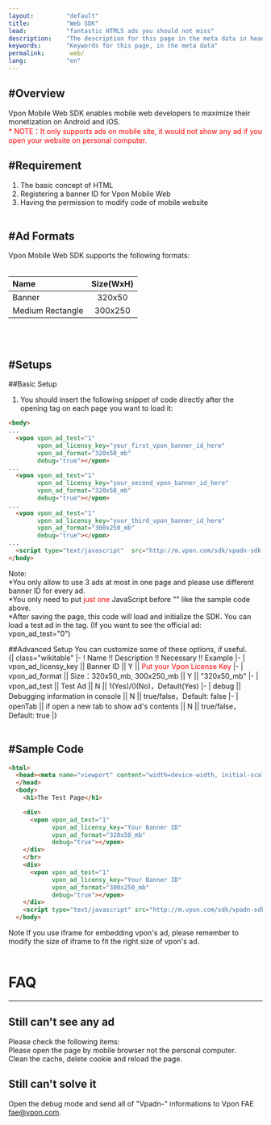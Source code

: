 ```yaml
---
layout:         "default"
title:          "Web SDK"
lead:           "fantastic HTML5 ads you should not miss"
description:    "The description for this page in the meta data in header."
keywords:       "Keywords for this page, in the meta data"
permalink:       web/
lang:           "en"
---
```


#Overview
---
Vpon Mobile Web SDK enables mobile web developers to maximize their monetization on Android and iOS. <br>
<font color="red">* NOTE：It only supports ads on mobile site, it would not show any ad if you open your website on personal computer.</font>
<br>


#Requirement
---
1. The basic concept of HTML <br>
2. Registering a banner ID for Vpon Mobile Web<br>
3. Having the permission to modify code of mobile website
<br><br>

#Ad Formats
---
Vpon Mobile Web SDK supports the following formats:<br><br>

| Name              |    Size(WxH)  |
| :---------------- | :------------:|
| Banner            |    320x50     |  
| Medium Rectangle  |    300x250    |  


<br>
<br>

#Setups
---
##Basic Setup
1. You should insert the following snippet of code directly after the opening <body> tag on each page you want to load it:

```HTML
<body>
...
  <vpon vpon_ad_test="1"
        vpon_ad_licensy_key="your_first_vpon_banner_id_here"
        vpon_ad_format="320x50_mb"
        debug="true"></vpon>
...
  <vpon vpon_ad_test="1"
        vpon_ad_licensy_key="your_second_vpon_banner_id_here"
        vpon_ad_format="320x50_mb"
        debug="true"></vpon>
...
  <vpon vpon_ad_test="1"
        vpon_ad_licensy_key="your_third_vpon_banner_id_here"
        vpon_ad_format="300x250_mb"
        debug="true"></vpon>
...
  <script type="text/javascript"  src="http://m.vpon.com/sdk/vpadn-sdk.js"> </script>
</body>
```
Note:<br>
*You only allow to use 3 ads at most in one page and please use different banner ID for every ad.<br>
*You only need to put <font color="red">just one</font> JavaScript before "</body>" like the sample code above. <br>
*After saving the page, this code will load and initialize the SDK. You can load a test ad in the <vpon> tag. (If you want to see the official ad: vpon_ad_test="0")
<br>

##Advanced Setup
You can customize some of these options, if useful.<br>
{| class="wikitable"
|-
! Name !! Description !! Necessary !! Example
|-
| vpon_ad_licensy_key || Banner ID || Y || <font color="red">Put your Vpon License Key</font>
|-
| vpon_ad_format || Size：320x50_mb, 300x250_mb || Y || "320x50_mb"
|-
| vpon_ad_test || Test Ad || N || 1(Yes)/0(No)，Default(Yes)
|-
| debug || Debugging information in console || N || true/false，Default: false
|-
| openTab || if open a new tab to show ad's contents || N || true/false，Default: true
|}
<br>
<br>

#Sample Code
---
```HTML
<html>
  <head><meta name="viewport" content="width=device-width, initial-scale=1, maximum-scale=1">
  </head>
  <body>
    <h1>The Test Page</h1>

    <div>
      <vpon vpon_ad_test="1"
            vpon_ad_licensy_key="Your Banner ID"
            vpon_ad_format="320x50_mb"
            debug="true"></vpon>
    </div>
    </br>
    <div>
      <vpon vpon_ad_test="1"
            vpon_ad_licensy_key="Your Banner ID"
            vpon_ad_format="300x250_mb"
            debug="true"></vpon>
    </div>
    <script type="text/javascript" src="http://m.vpon.com/sdk/vpadn-sdk.js"> </script>
  </body>
```

Note
If you use iframe for embedding vpon's ad, please remember to modify the size of iframe to fit the right size of vpon's ad.
<br>
<br>


# FAQ
---
## Still can't see any ad
Please check the following items:<br>
Please open the page by mobile browser not the personal computer.<br>
Clean the cache, delete cookie and reload the page.

## Still can't solve it
Open the debug mode and send all of  "Vpadn-" informations to Vpon FAE <fae@vpon.com>.
